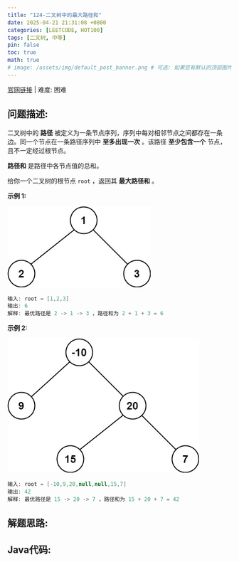 ```yaml
---
title: "124-二叉树中的最大路径和"
date: 2025-04-21 21:31:08 +0800
categories: [LEETCODE, HOT100]
tags: [二叉树, 中等]
pin: false
toc: true
math: true
# image: /assets/img/default_post_banner.png # 可选: 如果您有默认的顶部图片，取消注释并修改路径
---
```


[官网链接](https://leetcode.cn/problems/binary-tree-maximum-path-sum/) \| 难度: 困难

## 问题描述: 

二叉树中的 **路径** 被定义为一条节点序列，序列中每对相邻节点之间都存在一条边。同一个节点在一条路径序列中 **至多出现一次** 。该路径 **至少包含一个** 节点，且不一定经过根节点。

**路径和** 是路径中各节点值的总和。

给你一个二叉树的根节点 `root` ，返回其 **最大路径和** 。

**示例 1:**

![img](../../../../assets/img/posts/p124_0.jpg)

```java
输入: root = [1,2,3]
输出: 6
解释: 最优路径是 2 -> 1 -> 3 ，路径和为 2 + 1 + 3 = 6
```

**示例 2:**

![img](../../../../assets/img/posts/p124_1.jpg)

```java
输入: root = [-10,9,20,null,null,15,7]
输出: 42
解释: 最优路径是 15 -> 20 -> 7 ，路径和为 15 + 20 + 7 = 42
```


## 解题思路: 



## Java代码: 

